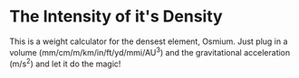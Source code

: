 # The Intensity of it's Density

This is a weight calculator for the densest element, Osmium. Just plug in a volume (mm/cm/m/km/in/ft/yd/mmi/AU<sup>3</sup>) and the gravitational acceleration (m/s<sup>2</sup>) and let it do the magic!
